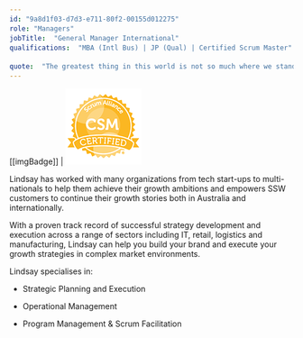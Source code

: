 ```yaml
---
id: "9a8d1f03-d7d3-e711-80f2-00155d012275"
role: "Managers"
jobTitle:  "General Manager International"
qualifications:  "MBA (Intl Bus) | JP (Qual) | Certified Scrum Master"

quote:  "The greatest thing in this world is not so much where we stand as in what direction we are moving - Goethe"
---
```


[[imgBadge]]
| ![CSM](../badges/Certification-scrumalliance-master.png)

Lindsay has worked with many organizations from tech start-ups to multi-nationals to help them achieve their growth ambitions and empowers SSW customers to continue their growth stories both in Australia and internationally.  

 With a proven track record of successful strategy development and execution across a range of sectors including IT, retail, logistics and manufacturing, Lindsay can help you build your brand and execute your growth strategies in complex market environments.  

 Lindsay specialises in:  

 - Strategic Planning and Execution 

 - Operational Management

 - Program Management & Scrum Facilitation
